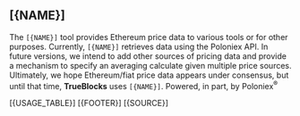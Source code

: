 ## [{NAME}]

The `[{NAME}]` tool provides Ethereum price data to various tools or for other purposes. Currently, `[{NAME}]` retrieves data using the Poloniex API. In future versions, we intend to add other sources of pricing data and provide a mechanism to specify an averaging calculate given multiple price sources. Ultimately, we hope Ethereum/fiat price data appears under consensus, but until that time, **TrueBlocks** uses `[{NAME}]`. Powered, in part, by Poloniex<sup>&reg;<sup>

[{USAGE_TABLE}]
[{FOOTER}]
[{SOURCE}]
